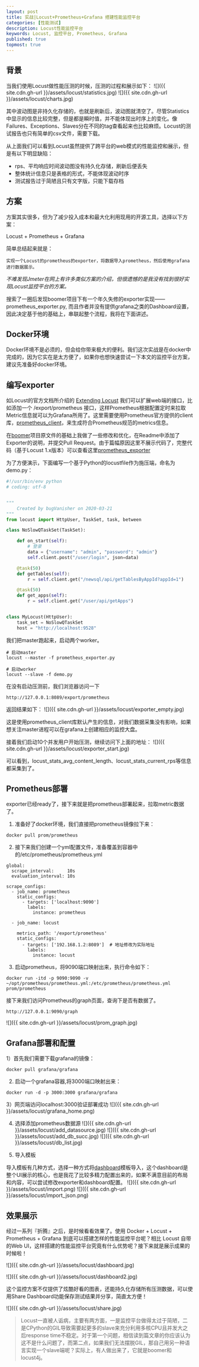 ```yaml
---
layout: post
title: 实战|Locust+Prometheus+Grafana 搭建性能监控平台
categories: [性能测试]
description: Locust性能监控平台
keywords: Locust, 监控平台, Prometheus, Grafana
published: true
topmost: true
---
```

## 背景
当我们使用Locust做性能压测的时候，压测的过程和展示如下：
![]({{ site.cdn.gh-url }}/assets/locust/statistics.jpg) 
![]({{ site.cdn.gh-url }}/assets/locust/charts.jpg) 

其中波动图是非持久化存储的，也就是刷新后，波动图就清空了。尽管Statistics中显示的信息比较完整，但是都是瞬时值，并不能体现出时序上的变化。像Failures、Exceptions、Slaves分在不同的tag查看起来也比较麻烦。Locust的测试报告也只有简单的csv文件，需要下载。			

从上面我们可以看到Locust虽然提供了跨平台的web模式的性能监控和展示，但是有以下明显缺陷：

* rps、平均响应时间波动图没有持久化存储，刷新后便丢失
* 整体统计信息只是表格的形式，不能体现波动时序
* 测试报告过于简陋且只有文字版，只能下载存档

## 方案
方案其实很多，但为了减少投入成本和最大化利用现用的开源工具，选择以下方案：

Locust + Prometheus + Grafana

简单总结起来就是：

```
实现一个Locust的prometheus的exporter，将数据导入prometheus，然后使用grafana进行数据展示。
```

*不难发现Jmeter在网上有许多类似方案的介绍，但很遗憾的是我没有找到很好实现Locust监控平台的方案。*

搜索了一圈后发现boomer项目下有一个年久失修的exporter实现——prometheus_exporter.py, 而且作者并没有提供grafana之类的Dashboard设置，因此决定基于他的基础上，串联起整个流程，我将在下面讲述。


## Docker环境
Docker环境不是必须的，但会给你带来极大的便利。我们这次实战是在docker中完成的，因为它实在是太方便了，如果你也想快速尝试一下本文的监控平台方案，建议先准备好docker环境。


## 编写exporter
如Locust的官方文档所介绍的 [Extending Locust](https://docs.locust.io/en/stable/extending-locust.html) 我们可以扩展web端的接口，比如添加一个 /export/prometheus 接口，这样Prometheus根据配置定时来拉取Metric信息就可以为Grafana所用了。这里需要使用Prometheus官方提供的client库，[prometheus_client](https://github.com/prometheus/client_python)，来生成符合Prometheus规范的metrics信息。

在[boomer](https://github.com/myzhan/boomer)项目原文件的基础上我做了一些修改和优化，在Readme中添加了Exporter的说明，并提交Pull Request。由于篇幅原因这里不展示代码了，完整代码（基于Locust 1.x版本）可以查看这里[prometheus_exporter](https://github.com/myzhan/boomer/blob/master/prometheus_exporter.py)

为了方便演示，下面编写一个基于Python的locustfile作为施压端，命名为demo.py：

```python
#!/usr/bin/env python
# coding: utf-8


"""
    Created by bugVanisher on 2020-03-21
"""
from locust import HttpUser, TaskSet, task, between

class NoSlowQTaskSet(TaskSet):

    def on_start(self):
        # 登录
        data = {"username": "admin", "password": "admin"}
        self.client.post("/user/login", json=data)

    @task(50)
    def getTables(self):
        r = self.client.get("/newsql/api/getTablesByAppId?appId=1")

    @task(50)
    def get_apps(self):
        r = self.client.get("/user/api/getApps")


class MyLocust(HttpUser):
    task_set = NoSlowQTaskSet
    host = "http://localhost:9528"
```
我们把master跑起来，启动两个worker。

```shell
# 启动master
locust --master -f prometheus_exporter.py

# 启动worker
locust --slave -f demo.py
```

在没有启动压测前，我们浏览器访问一下

```
http://127.0.0.1:8089/export/prometheus
```
返回结果如下：
![]({{ site.cdn.gh-url }}/assets/locust/exporter_empty.jpg)

这是使用prometheus_client库默认产生的信息，对我们数据采集没有影响，如果想关注master进程可以在grafana上创建相应的监控大盘。

接着我们启动10个并发用户开始压测，继续访问下上面的地址：
![]({{ site.cdn.gh-url }}/assets/locust/exporter_start.jpg)

可以看到，locust_stats_avg_content_length、locust_stats_current_rps等信息都采集到了。


## Prometheus部署
exporter已经ready了，接下来就是把prometheus部署起来，拉取metric数据了。

1) 准备好了docker环境，我们直接把prometheus镜像拉下来：

```shell
docker pull prom/prometheus
```

2) 接下来我们创建一个yml配置文件，准备覆盖到容器中的/etc/prometheus/prometheus.yml

```
global:
  scrape_interval:     10s
  evaluation_interval: 10s
 
scrape_configs:
  - job_name: prometheus
    static_configs:
      - targets: ['localhost:9090']
        labels:
          instance: prometheus
          
  - job_name: locust
    
    metrics_path: '/export/prometheus'
    static_configs:
      - targets: ['192.168.1.2:8089']  # 地址修改为实际地址
        labels:
          instance: locust
```

3) 启动prometheus，将9090端口映射出来，执行命令如下：

```
docker run -itd -p 9090:9090 -v ~/opt/prometheus/prometheus.yml:/etc/prometheus/prometheus.yml prom/prometheus
```

接下来我们访问Prometheus的graph页面，查询下是否有数据了。

```
http://127.0.0.1:9090/graph
```
![]({{ site.cdn.gh-url }}/assets/locust/prom_graph.jpg)


## Grafana部署和配置
1）首先我们需要下载grafana的镜像：

```
docker pull grafana/grafana
```

2) 启动一个grafana容器,将3000端口映射出来：

```
docker run -d -p 3000:3000 grafana/grafana
```

3）网页端访问localhost:3000验证部署成功
![]({{ site.cdn.gh-url }}/assets/locust/grafana_home.png)

4) 选择添加prometheus数据源
![]({{ site.cdn.gh-url }}/assets/locust/add_datasource.jpg)
![]({{ site.cdn.gh-url }}/assets/locust/add_db_succ.jpg)
![]({{ site.cdn.gh-url }}/assets/locust/db_list.jpg)

5) 导入模板

导入模板有几种方式，选择一种方式将[dashboard](https://grafana.com/grafana/dashboards/12081)模板导入，这个dashboard是整个UI展示的核心，也是我花了比较多精力配置出来的，如果不满意目前的布局和内容，可以尝试修改exporter和dashboard配置。
![]({{ site.cdn.gh-url }}/assets/locust/import.png)
![]({{ site.cdn.gh-url }}/assets/locust/import_json.png)


## 效果展示
经过一系列『折腾』之后，是时候看看效果了。使用 Docker + Locust + Prometheus + Grafana 到底可以搭建怎样的性能监控平台呢？相比 Locust 自带的Web UI，这样搭建的性能监控平台究竟有什么优势呢？接下来就是展示成果的时候啦！

![]({{ site.cdn.gh-url }}/assets/locust/dashboard.jpg)

![]({{ site.cdn.gh-url }}/assets/locust/dashboard2.jpg)

这个监控方案不仅提供了炫酷好看的图表，还能持久化存储所有压测数据，可以使用Share Dashboard功能保存测试结果并分享，简直太方便！

![]({{ site.cdn.gh-url }}/assets/locust/share.jpg)


>Locust一直被人诟病，主要有两方面，一是监控平台做得太过于简陋，二是CPython的GIL导致需要起更多的slave来充分利用多核CPU且并发大之后response time不稳定。对于第一个问题，相信读到篇文章的你应该认为这不是什么问题了，而第二点，如果我们无法摆脱GIL，那自己用另一种语言实现一个slave端呢？实际上，有人做出来了，它就是boomer和locust4j。